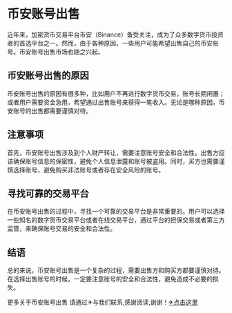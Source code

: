 # 币安账号出售

近年来，加密货币交易平台币安（Binance）备受关注，成为了众多数字货币投资者的首选平台之一。然而，由于各种原因，一些用户可能希望出售自己的币安账号。币安账号出售市场也随之兴起。

## 币安账号出售的原因

币安账号出售的原因有很多种，比如用户不再进行数字货币交易，账号长期闲置；或者用户需要资金急用，希望通过出售账号来获得一笔收入。无论是哪种原因，币安账号的出售都需要谨慎对待。

## 注意事项

首先，币安账号出售涉及到个人财产转让，需要注意账号安全和合法性。出售方应该确保账号信息的保密性，避免个人信息泄露和账号被盗用。同时，买方也需要谨慎选择账号，避免购买非法账号或者存在安全风险的账号。

## 寻找可靠的交易平台

在币安账号出售的过程中，寻找一个可靠的交易平台是非常重要的。用户可以选择一些知名的数字货币交易平台或者在线交易平台，通过平台的担保交易或者第三方监管，来确保账号交易的安全和合法性。

## 结语

总的来说，币安账号出售是一个复杂的过程，需要出售方和购买方都要谨慎对待。在选择出售账号的时候，一定要注意账号的安全和合法性，避免造成不必要的损失。

更多关于币安账号出售 请通过✈与我们联系,感谢阅读,谢谢！[✈点击这里](https://t.me/lm66bot)